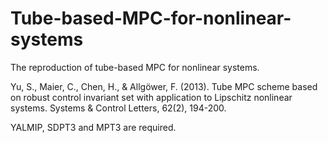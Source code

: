 # Tube-based-MPC-for-nonlinear-systems
The reproduction of tube-based MPC for nonlinear systems.

Yu, S., Maier, C., Chen, H., & Allgöwer, F. (2013). Tube MPC scheme based on robust control invariant set with application to Lipschitz nonlinear systems. Systems & Control Letters, 62(2), 194-200.

YALMIP, SDPT3 and MPT3 are required.
